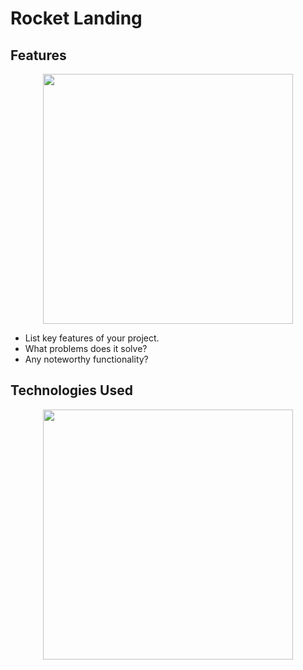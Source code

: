 # Rocket Landing


## Features

<p align="center">
  <img src="https://github.com/user-attachments/assets/cb72591c-9ca9-4ca1-ad3d-80b1e1bd8190" width="400" />
</p>

- List key features of your project.
- What problems does it solve?
- Any noteworthy functionality?

## Technologies Used
<p align="center">
  <img src="https://github.com/user-attachments/assets/2b70f480-5148-4344-83a5-a2cae98a985b" width="400" />
</p>

 